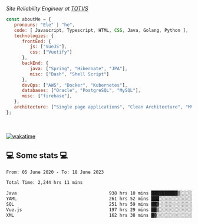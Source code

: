 <p><em>Site Reliability Engineer at <a href="https://www.totvs.com/">TOTVS</a></br>
</em></p>


```javascript
const aboutMe = {
   pronouns: "Ele" | "he",
   code: [ Javascript, Typescript, HTML, CSS, Java, Golang, Python ],
   technologies: {
      frontEnd: {
         js: ["VueJS"],
         css: ["Vuetify"]
      },
      backEnd: {
         java: ["Spring", "Hibernate", "JPA"],
         misc: ["Bash", "Shell Script"]
      },
      devOps: ["AWS", "Docker", "Kubernetes"],
      databases: ["Oracle", "PostgreSQL", "MySQL"],
      misc: ["firebase"],
   },
   architecture: ["Single page applications", "Clean Architecture", "MVC", "Microservices"],
};
```
</br></br>
[![wakatime](https://wakatime.com/badge/user/a3a8ed06-d304-4d6b-bc86-4adc418cdea7.svg)](https://wakatime.com/@a3a8ed06-d304-4d6b-bc86-4adc418cdea7)
<h2>💻 Some stats 💻</h2>

<!--START_SECTION:waka-->

```txt
From: 05 June 2020 - To: 18 June 2023

Total Time: 2,244 hrs 11 mins

Java                                   938 hrs 10 mins ██████████▒░░░░░░░░░░░░░░   41.80 %
YAML                                   261 hrs 52 mins ███░░░░░░░░░░░░░░░░░░░░░░   11.67 %
SQL                                    251 hrs 59 mins ██▓░░░░░░░░░░░░░░░░░░░░░░   11.23 %
Vue.js                                 197 hrs 29 mins ██▒░░░░░░░░░░░░░░░░░░░░░░   08.80 %
XML                                    162 hrs 38 mins █▓░░░░░░░░░░░░░░░░░░░░░░░   07.25 %
```

<!--END_SECTION:waka-->

